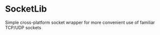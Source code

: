 # SocketLib
Simple cross-platform socket wrapper for more convenient use of familiar TCP/UDP sockets

